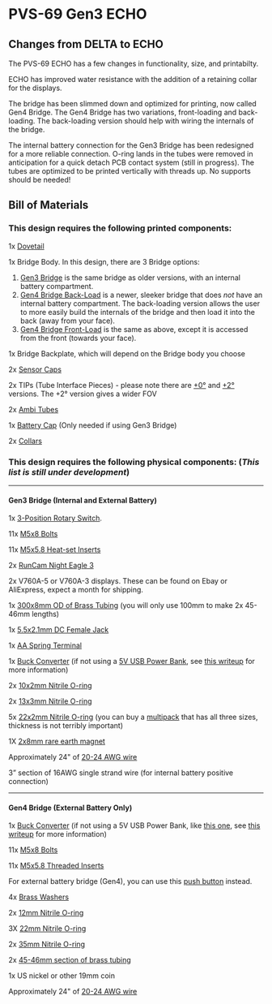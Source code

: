 # PVS-69 Gen3 ECHO

## Changes from DELTA to ECHO

The PVS-69 ECHO has a few changes in functionality, size, and printabilty.

ECHO has improved water resistance with the addition of a retaining collar for the displays.

The bridge has been slimmed down and optimized for printing, now called Gen4 Bridge. The Gen4 Bridge has two variations, front-loading and back-loading. The back-loading version should help with wiring the internals of the bridge.

The internal battery connection for the Gen3 Bridge has been redesigned for a more reliable connection. O-ring lands in the tubes were removed in anticipation for a quick detach PCB contact system (still in progress). The tubes are optimized to be printed vertically with threads up. No supports should be needed!

## Bill of Materials

### This design requires the following printed components: 

1x [Dovetail](https://github.com/knack-69/PVS-69/blob/main/PVS-69%20versions/Gen3%20ECHO/STL/Dovetail.stl)

1x Bridge Body. In this design, there are 3 Bridge options:
1. [Gen3 Bridge](https://github.com/knack-69/PVS-69/blob/main/PVS-69%20versions/Gen3%20ECHO/STL/Gen3%20bridge%20body.stl) is the same bridge as older versions, with an internal battery compartment.
2. [Gen4 Bridge Back-Load](https://github.com/knack-69/PVS-69/blob/main/PVS-69%20versions/Gen3%20ECHO/STL/Gen4%20bridge%20back-load%20body.stl) is a newer, sleeker bridge that does *not* have an internal battery compartment. The back-loading version allows the user to more easily build the internals of the bridge and then load it into the back (away from your face).
3. [Gen4 Bridge Front-Load](https://github.com/knack-69/PVS-69/blob/main/PVS-69%20versions/Gen3%20ECHO/STL/Gen4%20bridge%20front-load%20body.stl) is the same as above, except it is accessed from the front (towards your face).

1x Bridge Backplate, which will depend on the Bridge body you choose

2x [Sensor Caps](https://github.com/knack-69/PVS-69/blob/main/PVS-69%20versions/Gen3%20ECHO/STL/RunCam%20sensor%20cap.stl)

2x TIPs (Tube Interface Pieces) - please note there are [+0°](https://github.com/knack-69/PVS-69/blob/main/PVS-69%20versions/Gen3%20ECHO/STL/%2B0%20TIP.stl) and [+2°](https://github.com/knack-69/PVS-69/tree/main/PVS-69%20versions/Gen3%20ECHO/STL) versions. 
    The +2° version gives a wider FOV

2x [Ambi Tubes](https://github.com/knack-69/PVS-69/blob/main/PVS-69%20versions/Gen3%20ECHO/STL/Ambi%20tube%20-%20ECHO%20.stl)

1x [Battery Cap](https://github.com/knack-69/PVS-69/blob/main/PVS-69%20versions/Gen3%20ECHO/STL/Battery%20cap.stl) (Only needed if using Gen3 Bridge)

2x [Collars](https://github.com/knack-69/PVS-69/blob/main/PVS-69%20versions/Gen3%20ECHO/STL/Collar.stl)


### This design requires the following physical components: (*This list is still under development*)

---

#### Gen3 Bridge (Internal and External Battery)

1x [3-Position Rotary Switch](https://amzn.to/3TspGUS).

11x [M5x8 Bolts](https://amzn.to/3EyraZz)

11x [M5x5.8 Heat-set Inserts](https://amzn.to/3E0fzRt)

2x [RunCam Night Eagle 3](https://amzn.to/3Epdyhh)

2x V760A-5 or V760A-3 displays. These can be found on Ebay or AliExpress, expect a month for shipping.

1x [300x8mm OD of Brass Tubing](https://amzn.to/3E3g5Oq) (you will only use 100mm to make 2x 45-46mm lengths)

1x [5.5x2.1mm DC Female Jack](https://amzn.to/3KLofNA)

1x [AA Spring Terminal](https://amzn.to/3EysOdH)

1x [Buck Converter](https://amzn.to/3KSzHHf) (if not using a [5V USB Power Bank](https://www.amazon.com/gp/product/B07QXV6N1B/), see [this writeup]() for more information)

2x [10x2mm Nitrile O-ring](https://amzn.to/37mEOko)

2x [13x3mm Nitrile O-ring](https://amzn.to/3KRAmsA)

5x [22x2mm Nitrile O-ring](https://amzn.to/3rrIp7N) (you can buy a [multipack](https://www.amazon.com/gp/product/B092MDGM110) that has all three sizes, thickness is not terribly important)

1X [2x8mm rare earth magnet](https://amzn.to/3Ostkga)

Approximately 24" of [20-24 AWG wire](https://amzn.to/3EoQ5yn)

3” section of 16AWG single strand wire (for internal battery positive connection)

---

#### Gen4 Bridge (External Battery Only)  

1x [Buck Converter](https://amzn.to/3KSzHHf) (if not using a 5V USB Power Bank, like [this one](https://www.amazon.com/gp/product/B07QXV6N1B/), see [this writeup]() for more information)

11x [M5x8 Bolts](https://amzn.to/3EyraZz)

11x [M5x5.8 Threaded Inserts](https://amzn.to/3E0fzRt)

For external battery bridge (Gen4), you can use this [push button](https://amzn.to/3Txgdvg) instead.

4x [Brass Washers](https://amzn.to/3WSWOI2)

2x [12mm Nitrile O-ring](https://amzn.to/3fV4qcD)

3X [22mm Nitrile O-ring](https://amzn.to/3V5NT4D)

2x [35mm Nitrile O-ring](https://amzn.to/3fVgjz8)

2x [45-46mm section of brass tubing](https://amzn.to/3E3g5Oq)

1x US nickel or other 19mm coin

Approximately 24" of [20-24 AWG wire](https://amzn.to/3EoQ5yn)
